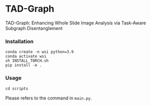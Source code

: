 # TAD-Graph
TAD-Graph: Enhancing Whole Slide Image Analysis via Task-Aware Subgraph Disentanglement


### Installation
```
conda create -n wsi python=3.9
conda activate wsi
sh INSTALL_TORCH.sh
pip install -e .
```

### Usage
```
cd scripts
```
Please refers to the command in `main.py`.
